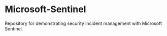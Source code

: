 # Microsoft-Sentinel
Repository for demonstrating security incident management with Microsoft Sentinel.

